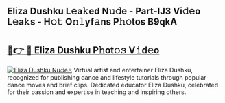 ## Eliza Dushku L𝚎a𝚔ed N𝚞𝚍e - Part-lJ3 Vi𝚍𝚎o L𝚎a𝚔s - H𝚘𝚝 O𝚗𝚕yf𝚊ns P𝚑𝚘tos B9qkA

# <h2><a href="http://kf5vfz.oniu.top/?m=Eliza+Dushku">🔗👉 🔴 Eliza Dushku P𝚑ot𝚘𝚜 V𝚒d𝚎o</a></h2>

[![Eliza Dushku Nu𝚍e𝚜](https://i.imgur.com/0qMVB7G.gif)](http://kf5vfz.oniu.top/?m=Eliza+Dushku)
Virtual artist and entertainer Eliza Dushku, recognized for publishing dance and lifestyle tutorials through popular dance moves and brief clips. Dedicated educator Eliza Dushku, celebrated for their passion and expertise in teaching and inspiring others.  
